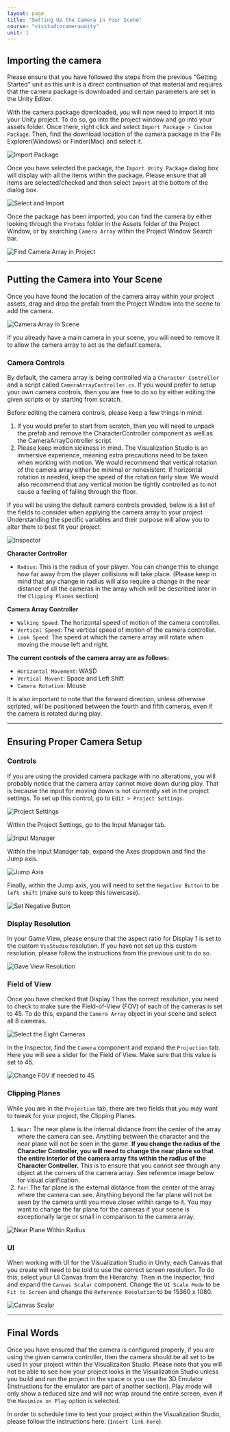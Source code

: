 ```yaml
---
layout: page
title: "Setting Up the Camera in Your Scene"
course: "visstudiocameraunity"
unit: 1
---
```


## Importing the camera

Please ensure that you have followed the steps from the previous "Getting Started" unit as this unit is a direct continuation of that material and requires that the camera package is downloaded and certain parameters are set in the Unity Editor.

With the camera package downloaded, you will now need to import it into your Unity project. To do so, go into the project window and go into your assets folder. Once there, right click and select ```Import Package > Custom Package```. Then, find the download location of the camera package in the File Explorer(Windows) or Finder(Mac) and select it.

![Import Package](images/importcustompackage.png)

Once you have selected the package, the ```Import Unity Package``` dialog box will display with all the items within the package. Please ensure that all items are selected/checked and then select ```Import``` at the bottom of the dialog box.

![Select and Import](images/selectimport.png)

Once the package has been imported, you can find the camera by either looking through the ```Prefabs``` folder in the Assets folder of the Project Window, or by searching ```Camera Array``` within the Project Window Search bar.

![Find Camera Array in Project](images/searchcameraarray.png)

---

## Putting the Camera into Your Scene

Once you have found the location of the camera array within your project assets, drag and drop the prefab from the Project Window into the scene to add the camera.

![Camera Array in Scene](images/camaerainscene.png)

If you already have a main camera in your scene, you will need to remove it to allow the camera array to act as the default camera.

### Camera Controls

By default, the camera array is being controlled via a ```Character Controller``` and a script called ```CameraArrayController.cs```. If you would prefer to setup your own camera controls, then you are free to do so by either editing the given scripts or by starting from scratch.

Before editing the camera controls, please keep a few things in mind:

1. If you would prefer to start from scratch, then you will need to unpack the prefab and remove the CharacterController component as well as the CameraArrayController script.
2. Please keep motion sickness in mind. The Visualization Studio is an immersive experience, meaning extra precautions need to be taken when working with motion. We would recommend that vertical rotation of the camera array either be minimal or nonexistent. If horizontal rotation is needed, keep the speed of the rotation fairly slow. We would also recommend that any vertical motion be tightly controlled as to not cause a feeling of falling through the floor.

If you will be using the default camera controls provided, below is a list of the fields to consider when applying the camera array to your project. Understanding the specific variables and their purpose will allow you to alter them to best fit your project.

![Inspector](images/inspector.png)

**Character Controller**

* ```Radius```: This is the radius of your player. You can change this to change how far away from the player collisions will take place. (Please keep in mind that any change in radius will also require a change in the near distance of all the cameras in the array which will be described later in the ```Clipping Planes``` section)

**Camera Array Controller**

* ```Walking Speed```: The horizontal speed of motion of the camera controller.
* ```Vertical Speed```: The vertical speed of motion of the camera controller.
* ```Look Speed```: The speed at which the camera array will rotate when moving the mouse left and right.

**The current controls of the camera array are as follows:**

* ```Horizontal Movement```: WASD
* ```Vertical Movent```: Space and Left Shift
* ```Camera Rotation```: Mouse

It is also important to note that the forward direction, unless otherwise scripted, will be positioned between the fourth and fifth cameras, even if the camera is rotated during play.

---

## Ensuring Proper Camera Setup

### Controls

If you are using the provided camera package with no alterations, you will probably notice that the camera array cannot move down during play. That is because the input for moving down is not currrently set in the project settings. To set up this control, go to ```Edit > Project Settings```.

![Project Settings](images/projectsettings.png)

Within the Project Settings, go to the Input Manager tab.

![Input Manager](images/inputmanager.png)

Within the Input Manager tab, expand the Axes dropdown and find the Jump axis.

![Jump Axis](images/jumpaxis.png)

Finally, within the Jump axis, you will need to set the ```Negative Button``` to be ```left shift``` (make sure to keep this lowercase).

![Set Negative Button](images/negativebutton.png)

### Display Resolution

In your Game View, please ensure that the aspect ratio for Display 1 is set to the custom ```VisStudio``` resolution. If you have not set up this custom resolution, please follow the instructions from the previous unit to do so.

![Gave View Resolution](images/finalaspectratio.png)

### Field of View

Once you have checked that Display 1 has the correct resolution, you need to check to make sure the Field-of-View (FOV) of each of the cameras is set to 45. To do this, expand the ```Camera Array``` object in your scene and select all 8 cameras.

![Select the Eight Cameras](images/selectcameras.png)

In the Inspector, find the ```Camera``` component and expand the ```Projection``` tab. Here you will see a slider for the Field of View. Make sure that this value is set to 45.

![Change FOV if needed to 45](images/preojectionfov.png)

### Clipping Planes

While you are in the ```Projection``` tab, there are two fields that you may want to tweak for your project, the Clipping Planes.

1. ```Near```: The near plane is the internal distance from the center of the array where the camera can see. Anything between the character and the near plane will not be seen in the game. **If you change the radius of the Character Controller, you will need to change the near plane so that the entire interior of the camera array fits within the radius of the Character Controller.** This is to ensure that you cannot see through any object at the corners of the camera array. See reference image below for visual clarification.
2. ```Far```: The far plane is the external distance from the center of the array where the camera can see. Anything beyond the far plane will not be seen by the camera until you move closer within range to it. You may want to change the far plane for the cameras if your scene is exceptionally large or small in comparison to the camera array.

![Near Plane Within Radius](images/nearplane.png)

### UI

When working with UI for the Visualization Studio in Unity, each Canvas that you create will need to be told to use the correct screen resolution. To do this, select your UI Canvas from the Hierarchy. Then in the Inspector, find and expand the ```Canvas Scalar``` component. Change the ```UI Scale Mode``` to be ```Fit to Screen``` and change the ```Reference Resolution``` to be 15360 x 1080.

![Canvas Scalar](images/CanvasScalar.png)

---

## Final Words

Once you have ensured that the camera is configured properly, if you are using the given camera controller, then the camera should be all set to be used in your project within the Visualizaiton Studio. Please note that you will not be able to see how your project looks in the Visualization Studio unless you build and run the project in the space or you use the 3D Emulator (Instructions for the emulator are part of another section). Play mode will only show a reduced size and will not wrap around the entire screen, even if the ```Maximize on Play``` option is selected. 

In order to schedule time to test your project within the Visualization Studio, please follow the instructions here: (```Insert link here```).
